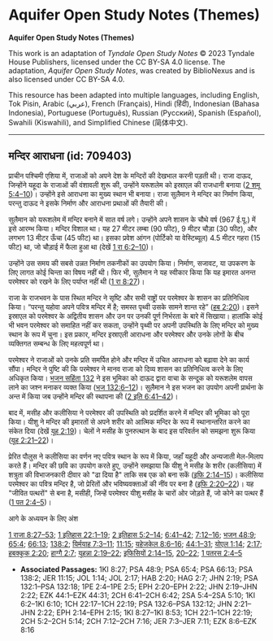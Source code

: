 # Aquifer Open Study Notes (Themes)

**Aquifer Open Study Notes (Themes)**

This work is an adaptation of *Tyndale Open Study Notes* © 2023 Tyndale House Publishers, licensed under the CC BY\-SA 4\.0 license. The adaptation, *Aquifer Open Study Notes*, was created by BiblioNexus and is also licensed under CC BY\-SA 4\.0\.

This resource has been adapted into multiple languages, including English, Tok Pisin, Arabic (عربي), French (Français), Hindi (हिंदी), Indonesian (Bahasa Indonesia), Portuguese (Português), Russian (Русский), Spanish (Español), Swahili (Kiswahili), and Simplified Chinese (简体中文).



--------------------------------

## मन्दिर आराधना (id: 709403)

प्राचीन पश्चिमी एशिया में, राजाओं को अपने देश के मन्दिरों की देखभाल करनी पड़ती थी। राजा दाऊद, जिन्होंने यहूदा के राजाओं की वंशावली शुरू की, उन्होंने यरूशलेम को इस्राएल की राजधानी बनाया ([2 शमू 5:4–10](https://ref.ly/2Sam5:4-2Sam5:10))। उन्होंने इसे आराधना का मुख्य स्थान भी बनाया। राजा सुलैमान ने मन्दिर का निर्माण किया, परन्तु दाऊद ने इसके निर्माण और आराधना प्रथाओं की तैयारी की।

सुलैमान को यरूशलेम में मन्दिर बनाने में सात वर्ष लगे। उन्होंने अपने शासन के चौथे वर्ष (967 ई.पू.) में इसे आरम्भ किया। मन्दिर विशाल था। यह 27 मीटर लम्बा (90 फीट), 9 मीटर चौड़ा (30 फीट), और लगभग 13 मीटर ऊँचा (45 फीट) था। इसका प्रवेश आंगन (पोर्टिको या वेस्टिब्यूल) 4\.5 मीटर गहरा (15 फीट) था, जो चौड़ाई में फैला हुआ था (देखें [1 रा 6:2–10](https://ref.ly/1Kgs6:2-1Kgs6:10))।

उन्होंने उस समय की सबसे उन्नत निर्माण तकनीकों का उपयोग किया। निर्माण, सजावट, या उपकरण के लिए लागत कोई चिन्ता का विषय नहीं थी। फिर भी, सुलैमान ने यह स्वीकार किया कि यह इमारत अनन्त परमेश्वर को रखने के लिए पर्याप्त नहीं थी ([1 रा 8:27](https://ref.ly/1Kgs8:27))।

राजा के राजभवन के पास स्थित मन्दिर ने सृष्टि और सभी राष्ट्रों पर परमेश्वर के शासन का प्रतिनिधित्व किया। “परन्तु यहोवा अपने पवित्र मन्दिर में है; समस्त पृथ्वी उसके सामने शान्त रहे” ([हब 2:20](https://ref.ly/Hab2:20))। इसने इस्राएल को परमेश्वर के अद्वितीय शासन और उन पर उनकी पूर्ण निर्भरता के बारे में सिखाया। हालांकि कोई भी भवन परमेश्वर को समाहित नहीं कर सकता, उन्होंने पृथ्वी पर अपनी उपस्थिति के लिए मन्दिर को मुख्य स्थान के रूप में चुना। इस प्रकार, मन्दिर इस्राएली आराधना और परमेश्वर और उनके लोगों के बीच व्यक्तिगत सम्बन्ध के लिए महत्वपूर्ण था।

परमेश्वर ने राजाओं को उनके प्रति समर्पित होने और मन्दिर में उचित आराधना को बढ़ावा देने का कार्य सौंपा। मन्दिर ने पुष्टि की कि परमेश्वर ने मानव राजा को दिव्य शासन का प्रतिनिधित्व करने के लिए अधिकृत किया। [भजन सहिंता 132](https://ref.ly/Ps132:1-Ps132:18) ने इस भूमिका को दाऊद द्वारा वाचा के सन्दूक को यरूशलेम वापस लाने का जश्न मनाकर व्यक्त किया ([भज 132:6–12](https://ref.ly/Ps132:6-Ps132:12))। सुलैमान ने इस भजन का उपयोग अपनी प्रार्थना के अन्त में किया जब उन्होंने मन्दिर की स्थापना की ([2 इति 6:41–42](https://ref.ly/2Chr6:41-2Chr6:42))।

बाद में, मसीह और कलीसिया ने परमेश्वर की उपस्थिति को प्रदर्शित करने में मन्दिर की भूमिका को पूरा किया। यीशु ने मन्दिर की इमारतों से अपने शरीर को आत्मिक मन्दिर के रूप में स्थानान्तरित करने का संकेत दिया (देखें [यूह 2:19](https://ref.ly/John2:19))। चेलों ने मसीह के पुनरुत्थान के बाद इस परिवर्तन को समझना शुरू किया ([यूह 2:21–22](https://ref.ly/John2:21-John2:22))।

प्रेरित पौलुस ने कलीसिया का वर्णन नए पवित्र स्थान के रूप में किया, जहाँ यहूदी और अन्यजाती मेल\-मिलाप करते हैं। मन्दिर की छवि का उपयोग करते हुए, उन्होंने समझाया कि यीशु ने मसीह के शरीर (कलीसिया) में शत्रुता की विभाजनकारी दीवार को "ढा दिया है" ताकि सब एक को बना सकें ([इफि 2:14–15](https://ref.ly/Eph2:14-Eph2:15))। कलीसिया परमेश्वर का पवित्र मन्दिर है, जो प्रेरितों और भविष्यवक्ताओं की नींव पर बना है ([इफि 2:20–22](https://ref.ly/Eph2:20-Eph2:22))। यह "जीवित पत्थरों" से बना है, मसीही, जिन्हें परमेश्वर यीशु मसीह के चारों ओर जोड़ते हैं, जो कोने का पत्थर हैं ([1 पत 2:4–5](https://ref.ly/1Pet2:4-1Pet2:5))।

आगे के अध्ययन के लिए अंश

[1 राजा 8:27–53](https://ref.ly/1Kgs8:27-1Kgs8:53); [1 इतिहास 22:1–19](https://ref.ly/1Chr22:1-1Chr22:19); [2 इतिहास 5:2–14](https://ref.ly/2Chr5:2-2Chr5:14); [6:41–42](https://ref.ly/2Chr6:41-2Chr6:42); [7:12–16](https://ref.ly/2Chr7:12-2Chr7:16); [भजन 48:9](https://ref.ly/Ps48:9); [65:4](https://ref.ly/Ps65:4); [66:13](https://ref.ly/Ps66:13); [138:2](https://ref.ly/Ps138:2); [यिर्मयाह 7:3–11](https://ref.ly/Jer7:3-Jer7:11); [11:15](https://ref.ly/Jer11:15); [यहेजकेल 8:6–16](https://ref.ly/Ezek8:6-Ezek8:16); [44:1–31](https://ref.ly/Ezek44:1-Ezek44:31); [योएल 1:14](https://ref.ly/Joel1:14); [2:17](https://ref.ly/Joel2:17); [हबक्कूक 2:20](https://ref.ly/Hab2:20); [हाग्गै 2:7](https://ref.ly/Hag2:7); [यूहन्ना 2:19–22](https://ref.ly/John2:19-John2:22); [इफिसियों 2:14–15](https://ref.ly/Eph2:14-Eph2:15), [20–22](https://ref.ly/Eph2:20-Eph2:22); [1 पतरस 2:4–5](https://ref.ly/1Pet2:4-1Pet2:5)

* **Associated Passages:** 1KI 8:27; PSA 48:9; PSA 65:4; PSA 66:13; PSA 138:2; JER 11:15; JOL 1:14; JOL 2:17; HAB 2:20; HAG 2:7; JHN 2:19; PSA 132:1–PSA 132:18; 1PE 2:4–1PE 2:5; EPH 2:20–EPH 2:22; JHN 2:19–JHN 2:22; EZK 44:1–EZK 44:31; 2CH 6:41–2CH 6:42; 2SA 5:4–2SA 5:10; 1KI 6:2–1KI 6:10; 1CH 22:17–1CH 22:19; PSA 132:6–PSA 132:12; JHN 2:21–JHN 2:22; EPH 2:14–EPH 2:15; 1KI 8:27–1KI 8:53; 1CH 22:1–1CH 22:19; 2CH 5:2–2CH 5:14; 2CH 7:12–2CH 7:16; JER 7:3–JER 7:11; EZK 8:6–EZK 8:16

